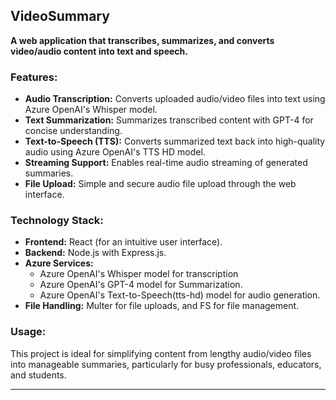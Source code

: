 
## **VideoSummary**  
**A web application that transcribes, summarizes, and converts video/audio content into text and speech.**  

### **Features:**  
- **Audio Transcription:** Converts uploaded audio/video files into text using Azure OpenAI's Whisper model.  
- **Text Summarization:** Summarizes transcribed content with GPT-4 for concise understanding.  
- **Text-to-Speech (TTS):** Converts summarized text back into high-quality audio using Azure OpenAI's TTS HD model.  
- **Streaming Support:** Enables real-time audio streaming of generated summaries.  
- **File Upload:** Simple and secure audio file upload through the web interface.  

### **Technology Stack:**  
- **Frontend:** React (for an intuitive user interface).  
- **Backend:** Node.js with Express.js.  
- **Azure Services:**  
  - Azure OpenAI's Whisper model for transcription
  - Azure OpenAI's GPT-4 model for Summarization.  
  - Azure OpenAI's Text-to-Speech(tts-hd) model for audio generation.  
- **File Handling:** Multer for file uploads, and FS for file management.  

### **Usage:**  
This project is ideal for simplifying content from lengthy audio/video files into manageable summaries, particularly for busy professionals, educators, and students.

---

